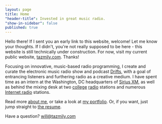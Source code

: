 ```yaml
---
layout: page
title: Home
"header-title": Invested in great music radio.
"show-in-sidebar": false
published: true
---
```


<p class="message">Hello there! If I sent you an early link to this website, welcome! Let me know your thoughts. If I didn't, you're not really supposed to be here - this website is still technically under construction. For now, visit my current public website, <a href="http://tazmily.com">tazmily.com</a>. Thanks!</p>

Focusing on innovative, music-based radio programming, I create and curate the electronic music radio show and podcast [Drifts](http://drifts.fm/), with a goal of entrancing listeners and furthering radio as a creative medium. I have spent time as an intern at the Washington, DC headquarters of [Sirius XM](http://www.siriusxm.com), as well as behind the mixing desk at two [college](http://whrwfm.org) [radio](http://wfnp.org) stations and numerous [Internet radio](http://rwd.fm) stations.

Read more [about me](/about/), or take a look at [my portfolio](/portfolio/). Or, if you want, just jump straight to [the resume](/resume/).

Have a question? [will@tazmily.com](mailto:will@tazmily.com)